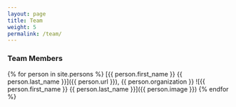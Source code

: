 ```yaml
---
layout: page
title: Team
weight: 5
permalink: /team/
---
```


### Team Members

{% for person in site.persons %}
[{{ person.first_name }} {{ person.last_name }}]({{ person.url }}), {{ person.organization }}
![{{ person.first_name }} {{ person.last_name }}]({{ person.image }})
{% endfor %}
